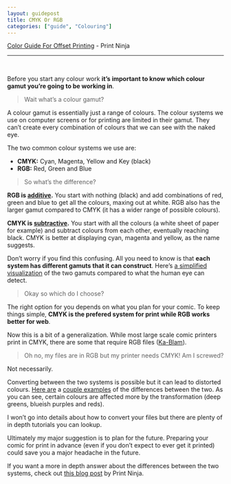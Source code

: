 ```yaml
---
layout: guidepost
title: CMYK Or RGB
categories: ["guide", "Colouring"]
---
```


[Color Guide For Offset Printing](http://www.printninja.com/printing-resource-center/file-setup/offset-printing-guidelines/offset-color-requirements) - Print Ninja

<hr><br>

Before you start any colour work **it’s important to know which colour gamut you’re going to be working in**.


> Wait what’s a colour gamut?

A colour gamut is essentially just a range of colours. The colour systems we use on computer screens or for printing are limited in their gamut. They can’t create every combination of colours that we can see with the naked eye.

The two common colour systems we use are:

- **CMYK:** Cyan, Magenta, Yellow and Key (black)
- **RGB:** Red, Green and Blue

> So what’s the difference?

**RGB is [additive](https://bpiinc.files.wordpress.com/2011/11/rgb.png).** You start with nothing (black) and add combinations of red, green and blue to get all the colours, maxing out at white. RGB also has the larger gamut compared to CMYK (it has a wider range of possible colours).

**CMYK is [subtractive](http://d85fd144eb6d904e1307-ee0389f939f121fe3a9bfdd4a2fec20f.r35.cf2.rackcdn.com/images/resource-pages/cmyk-illustration.jpg).** You start with all the colours (a white sheet of paper for example) and subtract colours from each other, eventually reaching black. CMYK is better at displaying cyan, magenta and yellow, as the name suggests.

Don’t worry if you find this confusing. All you need to know is that **each system has different gamuts that it can construct**. Here’s [a simplified visualization](http://www.okidata.com/images/site/resource/gamuts.jpg) of the two gamuts compared to what the human eye can detect.

> Okay so which do I choose?

The right option for you depends on what you plan for your comic. To keep things simple, **CMYK is the prefered system for print while RGB works better for web**.

Now this is a bit of a generalization. While most large scale comic printers print in CMYK, there are some that require RGB files ([Ka-Blam](http://ka-blam.com/main/)).

> Oh no, my files are in RGB but my printer needs CMYK! Am I screwed?

Not necessarily.

Converting between the two systems is possible but it can lead to distorted colours. [Here are](https://pbs.twimg.com/media/C8rMzR2XUAAKrtF.jpg) a [couple examples](https://pbs.twimg.com/media/C8rRJEkW0AEXnPf.jpg) of the differences between the two. As you can see, certain colours are affected more by the transformation (deep greens, blueish purples and reds).

I won’t go into details about how to convert your files but there are plenty of in depth tutorials you can lookup.

Ultimately my major suggestion is to plan for the future. Preparing your comic for print in advance (even if you don’t expect to ever get it printed) could save you a major headache in the future.

If you want a more in depth answer about the differences between the two systems, check out [this blog post](http://www.printninja.com/printing-resource-center/printing-academy/advanced-concepts/cmyk-vs-rgb-advanced-explanation) by Print Ninja.